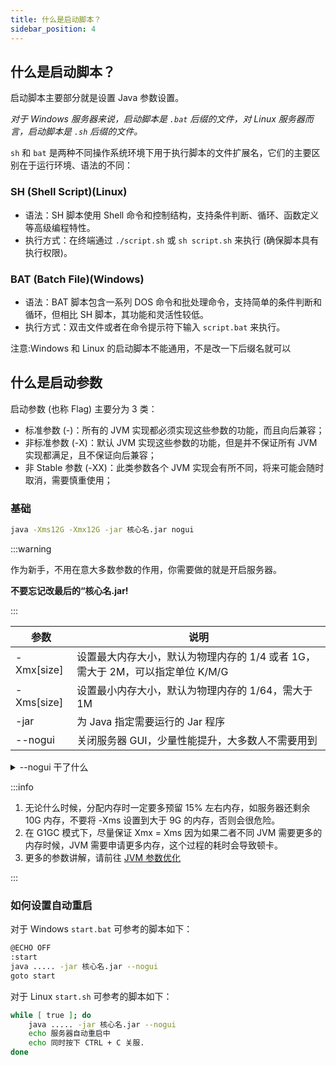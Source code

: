 ```yaml
---
title: 什么是启动脚本？
sidebar_position: 4
---
```


## 什么是启动脚本？

启动脚本主要部分就是设置 Java 参数设置。

*对于 Windows 服务器来说，启动脚本是 `.bat` 后缀的文件，对 Linux 服务器而言，启动脚本是 `.sh` 后缀的文件。*

`sh` 和 `bat` 是两种不同操作系统环境下用于执行脚本的文件扩展名，它们的主要区别在于运行环境、语法的不同：

### SH (Shell Script)(Linux)

* 语法：SH 脚本使用 Shell 命令和控制结构，支持条件判断、循环、函数定义等高级编程特性。
* 执行方式：在终端通过 `./script.sh` 或 `sh script.sh` 来执行 (确保脚本具有执行权限)。

### BAT (Batch File)(Windows)

* 语法：BAT 脚本包含一系列 DOS 命令和批处理命令，支持简单的条件判断和循环，但相比 SH 脚本，其功能和灵活性较低。
* 执行方式：双击文件或者在命令提示符下输入 `script.bat` 来执行。

注意:Windows 和 Linux 的启动脚本不能通用，不是改一下后缀名就可以

## 什么是启动参数

启动参数 (也称 Flag) 主要分为 3 类：

* 标准参数 (-)：所有的 JVM 实现都必须实现这些参数的功能，而且向后兼容；
* 非标准参数 (-X)：默认 JVM 实现这些参数的功能，但是并不保证所有 JVM 实现都满足，且不保证向后兼容；
* 非 Stable 参数 (-XX)：此类参数各个 JVM 实现会有所不同，将来可能会随时取消，需要慎重使用；

### 基础

```bash
java -Xms12G -Xmx12G -jar 核心名.jar nogui
```

:::warning

作为新手，不用在意大多数参数的作用，你需要做的就是开启服务器。

**不要忘记改最后的“核心名.jar!**

:::

| 参数 | 说明 |
| ----------- | ----------- |
| -Xmx[size] | 设置最大内存大小，默认为物理内存的 1/4 或者 1G，需大于 2M，可以指定单位 K/M/G |
| -Xms[size] | 设置最小内存大小，默认为物理内存的 1/64，需大于 1M |
| -jar | 为 Java 指定需要运行的 Jar 程序 |
| --nogui | 关闭服务器 GUI，少量性能提升，大多数人不需要用到 |

<details>
  <summary>--nogui 干了什么</summary>

不显示类似下面的 GUI

![](_images/nogui.jpg)

真的，这个 GUI 一点用没有，别开它了

</details>

:::info

1. 无论什么时候，分配内存时一定要多预留 15% 左右内存，如服务器还剩余 10G 内存，不要将 -Xms 设置到大于 9G 的内存，否则会很危险。
2. 在 G1GC 模式下，尽量保证 Xmx = Xms 因为如果二者不同 JVM 需要更多的内存时候，JVM 需要申请更多内存，这个过程的耗时会导致顿卡。
3. 更多的参数讲解，请前往 [JVM 参数优化](/Java/optimize/jvm)

:::

### 如何设置自动重启

对于 Windows `start.bat` 可参考的脚本如下：

```bash
@ECHO OFF
:start
java ..... -jar 核心名.jar --nogui
goto start
```

对于 Linux `start.sh` 可参考的脚本如下：

```bash
while [ true ]; do
    java ..... -jar 核心名.jar --nogui
    echo 服务器自动重启中
    echo 同时按下 CTRL + C 关服.
done
```

